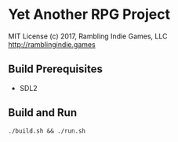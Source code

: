 # Yet Another RPG Project
MIT License
(c) 2017, Rambling Indie Games, LLC
http://ramblingindie.games

## Build Prerequisites
+ SDL2

## Build and Run
```
./build.sh && ./run.sh
```

